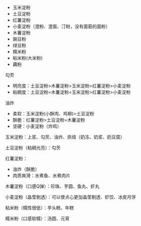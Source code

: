 * 玉米淀粉
* 土豆淀粉
* 红薯淀粉
* 小麦淀粉（澄粉、澄面、汀粉，没有面筋的面粉）
* 木薯淀粉
* 豌豆粉
* 绿豆粉
* 糯米粉
* 粘米粉(大米粉)
* 藕粉

勾芡
* 明亮度：土豆淀粉>木薯淀粉>玉米淀粉>红薯淀粉>小麦淀粉
* 粘稠度：土豆淀粉=木薯淀粉=玉米淀粉>红薯淀粉>小麦淀粉

油炸
* 柔软：玉米淀粉(小酥肉、鸡柳)>土豆淀粉
* 酥脆：红薯淀粉>土豆淀粉=木薯淀粉
* 坚硬：小麦淀粉（炸鸡）


玉米淀粉：上浆、勾芡、油炸、烘焙（奶冻、奶浆、奶豆腐）

土豆淀粉（粘稠光亮）：勾芡

红薯淀粉：
  * 油炸（酥脆）
  * 肉质爽滑：水煮鱼、水煮肉片

木薯淀粉（口感Q弹）：珍珠、芋圆、鱼丸、虾丸

小麦淀粉（晶莹剔透）：可以使点心更加晶莹剔透、虾饺、冰皮月饼

粘米粉（糯性很低）：芋头糕、年糕

糯米粉（口感软糯）：汤圆、元宵